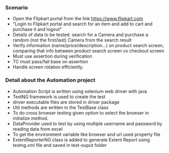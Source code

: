 ### Scenario

* Open the Flipkart portal from the link https://www.flipkart.com
* “Login to Flipkart portal and search for an item and add to cart and purchase it and logout”
* Details of data to be tested: search for a Camera and purchase a random (not the first/last) Camera from the search result
* Verify information (name/price/description...) on product search screen, comparing that info between product search screen vs checkout screen
* Must use assertion during verification
* TC must pass/fail base on assertion
* Handle screen rotation efficiently.

### Detail about the Automation project

* Automation Script is written using selenium web driver with java
* TestNG framework is used to create the test
* driver executable files are stored in driver package
* Util methods are written in the TestBase class
* To do cross browser testing given option to select the browser in initialize method.
* DataProvider used to test by using multiple username and password by reading data from excel
* To get the environment variable like browser and url used property file
* ExtentReporterNG class is added to generate Extent Report using testng.xml file and saved in test-ouput folder

